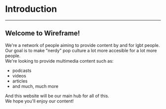 # Introduction

---

## Welcome to Wireframe!

We're a network of people aiming to provide content by and for lgbt people.  
Our goal is to make "nerdy" pop culture a lot more accesible for a lot more people.  
We're looking to provide multimedia content such as:

* podcasts
* videos
* articles
* and much, much more

And this website will be our main hub for all of this.  
We hope you'll enjoy our content!

